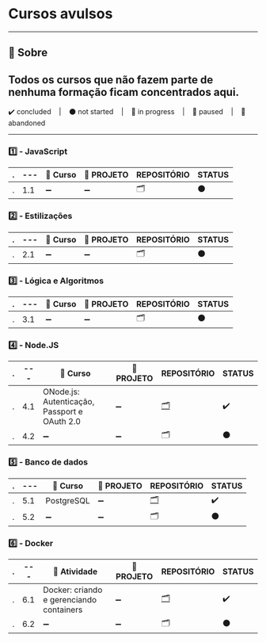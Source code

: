 # Cursos avulsos

---

## 📌 Sobre
  Todos os cursos que não fazem parte de nenhuma formação ficam concentrados aqui.
---

<p>
  ✔️ concluded &nbsp;&nbsp;&nbsp;|&nbsp;&nbsp;&nbsp;
  ⚫ not started &nbsp;&nbsp;&nbsp;|&nbsp;&nbsp;&nbsp;
  🔵 in progress &nbsp;&nbsp;&nbsp;|&nbsp;&nbsp;&nbsp;
  🔶 paused &nbsp;&nbsp;&nbsp;|&nbsp;&nbsp;&nbsp;
  🔴 abandoned 
</p>

---

### 1️⃣ - JavaScript
| . | --- | 📘 Curso | 🔗 PROJETO | REPOSITÓRIO | STATUS |
| --- | --- | --- | --- | --- | --- |
| . | 1.1 | ➖ | ➖ | 🗂️ | ⚫ |


### 2️⃣ - Estilizações
| . | --- | 📘 Curso | 🔗 PROJETO | REPOSITÓRIO | STATUS |
| --- | --- | --- | --- | --- | --- |
| . | 2.1 | ➖ | ➖ | 🗂️ | ⚫ |


### 3️⃣ - Lógica e Algoritmos
| . | --- | 📘 Curso | 🔗 PROJETO | REPOSITÓRIO | STATUS |
| --- | --- | --- | --- | --- | --- |
| . | 3.1 | ➖ | ➖ | 🗂️ | ⚫ |


### 4️⃣ - Node.JS
| . | --- | 📘 Curso | 🔗 PROJETO | REPOSITÓRIO | STATUS |
| --- | --- | --- | --- | --- | --- |
| . | 4.1 | ONode.js: Autenticação, Passport e OAuth 2.0 | ➖ | [🗂️](./NodeJS_Autenticacao_Passport_Oauth2/) | ✔️ |
| . | 4.2 | ➖ | ➖ | 🗂️ | ⚫ |


### 5️⃣ - Banco de dados
| . | --- | 📘 Curso | 🔗 PROJETO | REPOSITÓRIO | STATUS |
| --- | --- | --- | --- | --- | --- |
| . | 5.1 | PostgreSQL | ➖ | [🗂️](../Cursos_Avulsos/PostgreSQL/) | ✔️ |
| . | 5.2 | ➖ | ➖ | 🗂️ | ⚫ |

### 6️⃣ - Docker

| . | --- | 📘 Atividade | 🔗 PROJETO | REPOSITÓRIO | STATUS |
| --- | --- | --- | --- | --- | --- |
| . | 6.1 | Docker: criando e gerenciando containers | ➖ | [🗂️](./Docker_criando_gerenciando_containers/) | ✔️ |
| . | 6.2 | ➖ | ➖ | 🗂️ | ⚫ |


